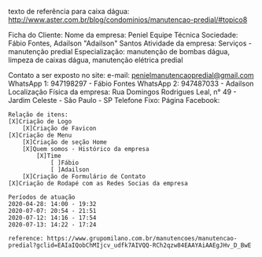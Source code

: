 texto de referência para caixa dágua:
http://www.aster.com.br/blog/condominios/manutencao-predial/#topico8

Ficha do Cliente:
Nome da empresa: Peniel Equipe Técnica
Sociedade: Fábio Fontes, Adailson "Adailson" Santos
Atividade da empresa: Serviços - manutenção predial
Especialização: manutenção de bombas dágua, limpeza de caixas dágua, manutenção elétrica predial

Contato a ser exposto no site:
    e-mail: penielmanutencaopredial@gmail.com
    WhatsApp 1: 947198297 - Fábio Fontes
    WhatsApp 2: 947487033 - Adailson
    Localização Física da empresa: Rua Domingos Rodrigues Leal, n° 49 - Jardim Celeste - São Paulo - SP
    Telefone Fixo:
    Página Facebook:

    Relação de itens:
    [X]Criação de Logo
        [X]Criação de Favicon
    [X]Criação de Menu
        [X]Criação de seção Home
        [X]Quem somos - Histórico da empresa
            [X]Time
                [ ]Fábio
                [ ]Adailson
        [X]Criação de Formulário de Contato
    [X]Criação de Rodapé com as Redes Socias da empresa

    Períodos de atuação
    2020-04-28: 14:00 - 19:32
    2020-07-07: 20:54 - 21:51
    2020-07-12: 14:16 - 17:54
    2020-07-13: 14:22 - 17:24

    reference: https://www.grupomilano.com.br/manutencoes/manutencao-predial?gclid=EAIaIQobChMIjcv_udfk7AIVQQ-RCh2qzw84EAAYAiAAEgJHv_D_BwE